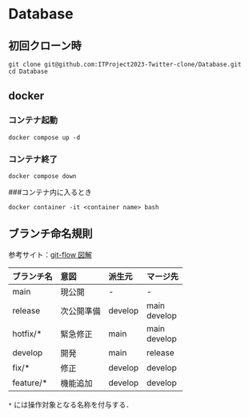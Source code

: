 # Database

## 初回クローン時

```
git clone git@github.com:ITProject2023-Twitter-clone/Database.git
cd Database
```

## docker

### コンテナ起動
```
docker compose up -d
```

### コンテナ終了
```
docker compose down
```

###コンテナ内に入るとき
```
docker container -it <container name> bash
```


## ブランチ命名規則

参考サイト：[git-flow 図解](https://zenn.dev/yuki0410/articles/3360a6078d8e8c)

| ブランチ名 | 意図 | 派生元 | マージ先 |
| :-- | :-- | :-- | :-- |
| main | 現公開 | - | - |
| release | 次公開準備 | develop | main<br>develop |
| hotfix/* | 緊急修正 | main | main<br>develop |
| develop | 開発 | main | release |
| fix/* | 修正 | develop | develop |
| feature/* | 機能追加 | develop | develop |

`*` には操作対象となる名称を付与する．
